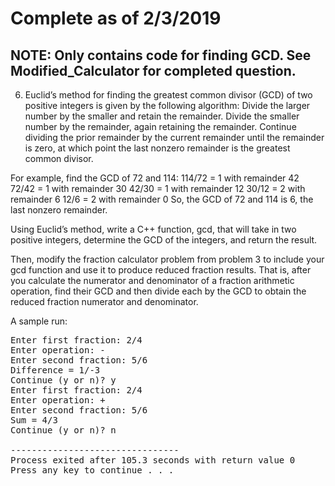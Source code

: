 Complete as of 2/3/2019
===
NOTE: Only contains code for finding GCD. See Modified_Calculator for completed question.
---

6. Euclid’s method for finding the greatest common divisor (GCD) of two positive integers is given by the following algorithm:
Divide the larger number by the smaller and retain the remainder.
Divide the smaller number by the remainder, again retaining the remainder.
Continue dividing the prior remainder by the current remainder until the remainder is zero, at which point the last nonzero remainder is the greatest common divisor.

For example, find the GCD of 72 and 114:
114/72 = 1 with remainder 42
72/42 = 1 with remainder 30
42/30 = 1 with remainder 12
30/12 = 2 with remainder 6
12/6 = 2 with remainder 0
So, the GCD of 72 and 114 is 6, the last nonzero remainder.

Using Euclid’s method, write a C++ function, gcd, that will take in two positive integers, determine the GCD of the integers, and return the result.

Then, modify the fraction calculator problem from problem 3 to include your gcd function and use it to produce reduced fraction results. That is, after you calculate the numerator and denominator of a fraction arithmetic operation, find their GCD and then divide each by the GCD to obtain the reduced fraction numerator and denominator.


A sample run:

<pre>Enter first fraction: 2/4
Enter operation: -
Enter second fraction: 5/6
Difference = 1/-3
Continue (y or n)? y
Enter first fraction: 2/4
Enter operation: +
Enter second fraction: 5/6
Sum = 4/3
Continue (y or n)? n

--------------------------------
Process exited after 105.3 seconds with return value 0
Press any key to continue . . .</pre>
